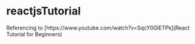 # reactjsTutorial

<p>Referencing to [https://www.youtube.com/watch?v=SqcY0GlETPk](React Tutorial for Beginners)
